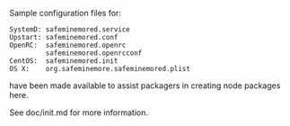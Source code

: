 Sample configuration files for:
```
SystemD: safeminemored.service
Upstart: safeminemored.conf
OpenRC:  safeminemored.openrc
         safeminemored.openrcconf
CentOS:  safeminemored.init
OS X:    org.safeminemore.safeminemored.plist
```
have been made available to assist packagers in creating node packages here.

See doc/init.md for more information.
